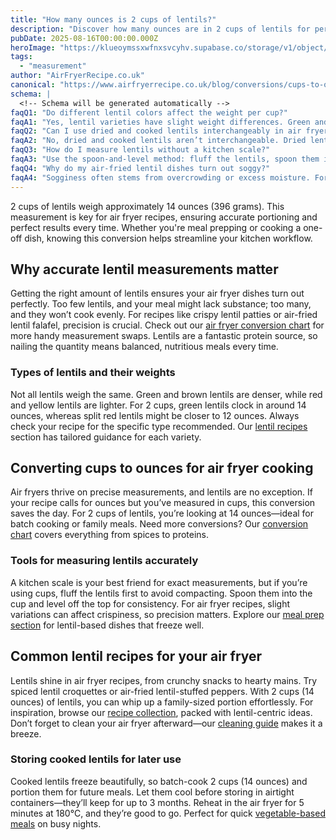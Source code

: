 ```yaml
---
title: "How many ounces is 2 cups of lentils?"
description: "Discover how many ounces are in 2 cups of lentils for perfect air fryer recipes. Get accurate conversions and cooking tips here!"
pubDate: 2025-08-16T00:00:00.000Z
heroImage: "https://klueoymssxwfnxsvcyhv.supabase.co/storage/v1/object/public/Shmucket/how-many-ounces-is-2-cups-of-lentils.webp"
tags:
  - "measurement"
author: "AirFryerRecipe.co.uk"
canonical: "https://www.airfryerrecipe.co.uk/blog/conversions/cups-to-ounces/how-many-ounces-is-2-cups-of-lentils"
schema: |
  <!-- Schema will be generated automatically -->
faqQ1: "Do different lentil colors affect the weight per cup?"
faqA1: "Yes, lentil varieties have slight weight differences. Green and brown lentils are denser, so 2 cups weigh around 14 ounces. Split red or yellow lentils are lighter, closer to 12 ounces per 2 cups. Always check your recipe for the type specified."
faqQ2: "Can I use dried and cooked lentils interchangeably in air fryer recipes?"
faqA2: "No, dried and cooked lentils aren’t interchangeable. Dried lentils expand when cooked, so 2 cups of dried lentils yield about 4 cups cooked. For air fryer recipes, stick to the form (dried or cooked) listed to avoid texture issues."
faqQ3: "How do I measure lentils without a kitchen scale?"
faqA3: "Use the spoon-and-level method: fluff the lentils, spoon them into a measuring cup, and level the top with a knife. This avoids compacting and gives a fairly accurate 2-cup (14-ounce) measure for most lentil types."
faqQ4: "Why do my air-fried lentil dishes turn out soggy?"
faqA4: "Sogginess often stems from overcrowding or excess moisture. For crispy results, spread lentils in a single layer and pat them dry before cooking. Preheating the air fryer also helps. Check our <a href=https://www.airfryerrecipe.co.uk/air-fryer-cleaner>cleaning tips</a> to maintain optimal airflow."
---
```

<p>2 cups of lentils weigh approximately 14 ounces (396 grams). This measurement is key for air fryer recipes, ensuring accurate portioning and perfect results every time. Whether you're meal prepping or cooking a one-off dish, knowing this conversion helps streamline your kitchen workflow.</p>  

<h2>Why accurate lentil measurements matter</h2>  
<p>Getting the right amount of lentils ensures your air fryer dishes turn out perfectly. Too few lentils, and your meal might lack substance; too many, and they won’t cook evenly. For recipes like crispy lentil patties or air-fried lentil falafel, precision is crucial. Check out our <a href=https://www.airfryerrecipe.co.uk/air-fryer-conversion-chart>air fryer conversion chart</a> for more handy measurement swaps. Lentils are a fantastic protein source, so nailing the quantity means balanced, nutritious meals every time.</p>  

<h3>Types of lentils and their weights</h3>  
<p>Not all lentils weigh the same. Green and brown lentils are denser, while red and yellow lentils are lighter. For 2 cups, green lentils clock in around 14 ounces, whereas split red lentils might be closer to 12 ounces. Always check your recipe for the specific type recommended. Our <a href=https://www.airfryerrecipe.co.uk/recipes>lentil recipes</a> section has tailored guidance for each variety.</p>  

<h2>Converting cups to ounces for air fryer cooking</h2>  
<p>Air fryers thrive on precise measurements, and lentils are no exception. If your recipe calls for ounces but you’ve measured in cups, this conversion saves the day. For 2 cups of lentils, you’re looking at 14 ounces—ideal for batch cooking or family meals. Need more conversions? Our <a href=https://www.airfryerrecipe.co.uk/air-fryer-conversion-chart>conversion chart</a> covers everything from spices to proteins.</p>  

<h3>Tools for measuring lentils accurately</h3>  
<p>A kitchen scale is your best friend for exact measurements, but if you’re using cups, fluff the lentils first to avoid compacting. Spoon them into the cup and level off the top for consistency. For air fryer recipes, slight variations can affect crispiness, so precision matters. Explore our <a href=https://www.airfryerrecipe.co.uk/recipe-category/meal-prep>meal prep section</a> for lentil-based dishes that freeze well.</p>  

<h2>Common lentil recipes for your air fryer</h2>  
<p>Lentils shine in air fryer recipes, from crunchy snacks to hearty mains. Try spiced lentil croquettes or air-fried lentil-stuffed peppers. With 2 cups (14 ounces) of lentils, you can whip up a family-sized portion effortlessly. For inspiration, browse our <a href=https://www.airfryerrecipe.co.uk/recipes>recipe collection</a>, packed with lentil-centric ideas. Don’t forget to clean your air fryer afterward—our <a href=https://www.airfryerrecipe.co.uk/air-fryer-cleaner>cleaning guide</a> makes it a breeze.</p>  

<h3>Storing cooked lentils for later use</h3>  
<p>Cooked lentils freeze beautifully, so batch-cook 2 cups (14 ounces) and portion them for future meals. Let them cool before storing in airtight containers—they’ll keep for up to 3 months. Reheat in the air fryer for 5 minutes at 180°C, and they’re good to go. Perfect for quick <a href=https://www.airfryerrecipe.co.uk/recipe-category/vegetables>vegetable-based meals</a> on busy nights.</p>

